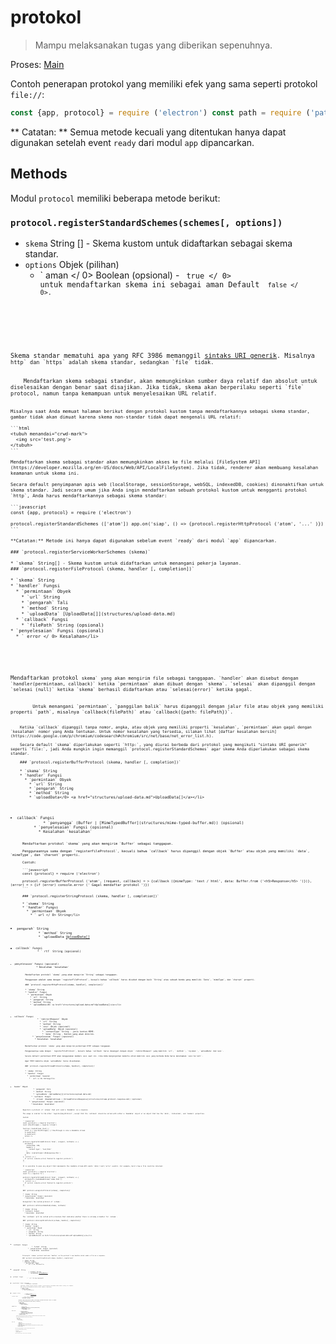 # protokol

> Mampu melaksanakan tugas yang diberikan sepenuhnya.

Proses: [Main](../glossary.md#main-process)

Contoh penerapan protokol yang memiliki efek yang sama seperti protokol `file://`:

```javascript
const {app, protocol} = require ('electron') const path = require ('path') app.on ('siap', () = & gt; {protocol.registerFileProtocol ('atom', (permintaan, callback) = & gt; {const url = request.url.substr (7) callback ({path: path.normalize (`$ {__ dirname} / $ {url}`)})}, (error) = & gt; {if (error) console.error ('Gagal mendaftar protokol')})})
```

** Catatan: ** Semua metode kecuali yang ditentukan hanya dapat digunakan setelah event ` ready ` dari modul ` app ` dipancarkan.

## Methods

Modul ` protocol ` memiliki beberapa metode berikut:

### `protocol.registerStandardSchemes(schemes[, options])`

* ` skema ` String [] - Skema kustom untuk didaftarkan sebagai skema standar.
* `options` Objek (pilihan) 
  * ` aman </ 0> Boolean (opsional) - <code> true </ 0> untuk mendaftarkan skema ini sebagai aman Default <code> false </ 0>.</li>
</ul></li>
</ul>

<p>Skema standar mematuhi apa yang RFC 3986 memanggil <a href="https://tools.ietf.org/html/rfc3986#section-3">sintaks URI generik</a>. Misalnya <code>http` dan `https` adalah skema standar, sedangkan `file` tidak.</p> 
    Mendaftarkan skema sebagai standar, akan memungkinkan sumber daya relatif dan absolut untuk diselesaikan dengan benar saat disajikan. Jika tidak, skema akan berperilaku seperti `file` protocol, namun tanpa kemampuan untuk menyelesaikan URL relatif.
    
    Misalnya saat Anda memuat halaman berikut dengan protokol kustom tanpa mendaftarkannya sebagai skema standar, gambar tidak akan dimuat karena skema non-standar tidak dapat mengenali URL relatif:
    
    ```html
    <tubuh menandai="crwd-mark">
      <img src='test.png'>
    </tubuh>
    ```
    
    Mendaftarkan skema sebagai standar akan memungkinkan akses ke file melalui [FileSystem API](https://developer.mozilla.org/en-US/docs/Web/API/LocalFileSystem). Jika tidak, renderer akan membuang kesalahan keamanan untuk skema ini.
    
    Secara default penyimpanan apis web (localStorage, sessionStorage, webSQL, indexedDB, cookies) dinonaktifkan untuk skema standar. Jadi secara umum jika Anda ingin mendaftarkan sebuah protokol kustom untuk mengganti protokol `http`, Anda harus mendaftarkannya sebagai skema standar:
    
    ```javascript
    const {app, protocol} = require ('electron') 
    
    protocol.registerStandardSchemes (['atom']) app.on('siap', () => {protocol.registerHttpProtocol ('atom', '...' )})
    ```
    
    **Catatan:** Metode ini hanya dapat digunakan sebelum event `ready` dari modul `app` dipancarkan.
    
    ### `protocol.registerServiceWorkerSchemes (skema)`
    
    * `skema` String[] - Skema kustom untuk didaftarkan untuk menangani pekerja layanan.
    ### `protocol.registerFileProtocol (skema, handler [, completion])`
    
    * `skema` String
    * `handler` Fungsi 
      * `permintaan` Obyek 
        * `url` String
        * `pengarah` Tali
        * `method` String
        * `uploadData` [UploadData[]](structures/upload-data.md)
      * `callback` Fungsi 
        * `filePath` String (opsional)
    * `penyelesaian` Fungsi (opsional) 
      * ` error </ 0> Kesalahan</li>
</ul></li>
</ul>

<p>Mendaftarkan protokol <code>skema` yang akan mengirim file sebagai tanggapan. `handler` akan disebut dengan `handler(permintaan, callback)` ketika `permintaan` akan dibuat dengan `skema`. `selesai` akan dipanggil dengan `selesai (null)` ketika `skema` berhasil didaftarkan atau `selesai(error)` ketika gagal.</p> 
        Untuk menangani `permintaan`, `panggilan balik` harus dipanggil dengan jalur file atau objek yang memiliki properti `path`, misalnya `callback(filePath)` atau `callback({path: filePath})`.
        
        Ketika `callback` dipanggil tanpa nomor, angka, atau objek yang memiliki properti `kesalahan`, `permintaan` akan gagal dengan `kesalahan` nomor yang Anda tentukan. Untuk nomor kesalahan yang tersedia, silakan lihat [daftar kesalahan bersih](https://code.google.com/p/chromium/codesearch#chromium/src/net/base/net_error_list.h).
        
        Secara default `skema` diperlakukan seperti `http:`, yang diurai berbeda dari protokol yang mengikuti "sintaks URI generik" seperti `file:`, jadi Anda mungkin ingin memanggil `protocol.registerStandardSchemes` agar skema Anda diperlakukan sebagai skema standar.
        
        ### `protocol.registerBufferProtocol (skema, handler [, completion])`
        
        * `skema` String
        * `handler` Fungsi 
          * `permintaan` Obyek 
            * `url` String
            * `pengarah` String
            * `method` String
            * `uploadData</​​0> <a href="structures/upload-data.md">UploadData[]</a></li>
</ul></li>
<li><code>callback` Fungsi 
              * `penyangga` (Buffer | [MimeTypedBuffer](structures/mime-typed-buffer.md)) (opsional)
          * `penyelesaian` Fungsi (opsional) 
            * Kesalahan `kesalahan`
          
          Mendaftarkan protokol `skema` yang akan mengirim `Buffer` sebagai tanggapan.
          
          Penggunaannya sama dengan `registerFileProtocol`, kecuali bahwa `callback` harus dipanggil dengan objek `Buffer` atau objek yang memiliki `data`, `mimeType`, dan `charset` properti.
          
          Contoh:
          
          ```javascript
          const {protocol} = require ('electron') 
          
          protocol.registerBufferProtocol ('atom', (request, callback) = > {callback ({mimeType: 'text / html', data: Buffer.from ('<h5>Response</h5> ')})}, (error) = > {if (error) console.error (' Gagal mendaftar protokol ')})
          ```
          
          ### `protocol.registerStringProtocol (skema, handler [, completion])`
          
          * `skema` String
          * `handler` Fungsi 
            * `permintaan` Obyek 
              * ` url </ 0> String</li>
<li><code>pengarah` String
              * `method` String
              * `uploadData</​​0> <a href="structures/upload-data.md">UploadData[]</a></li>
</ul></li>
<li><code>callback` Fungsi 
                * ` rtf </ 0> String (opsional)</li>
</ul></li>
</ul></li>
<li><code>penyelesaian` Fungsi (opsional) 
                  * Kesalahan `kesalahan`
                
                Mendaftarkan protokol `skema` yang akan mengirim `String` sebagai tanggapan.
                
                Penggunaan adalah sama dengan `registerFileProtocol`, kecuali bahwa `callback` harus disebut dengan baik `String` atau sebuah benda yang memiliki `Data`, `mimeType`, dan `charset` properti.
                
                ### `protocol.registerHttpProtocol(skema, handler[, completion])`
                
                * `skema` String
                * `handler` Fungsi 
                  * `permintaan` Obyek 
                    * `url` String
                    * `pengarah` String
                    * `method` String
                    * `uploadData</​​0> <a href="structures/upload-data.md">UploadData[]</a></li>
</ul></li>
<li><code>callback` Fungsi 
                      * `redirectRequest` Obyek 
                        * `url` String
                        * `method` String
                        * `sesi` Objek (opsional)
                        * `uploadData` Objek (opsional) 
                          * `contentType` String - jenis konten MIME.
                          * `data` String - Konten yang akan dikirim.
                  * `penyelesaian` Fungsi (opsional) 
                    * Kesalahan `kesalahan`
                  
                  Mendaftarkan protokol `skema` yang akan mengirim permintaan HTTP sebagai tanggapan.
                  
                  Penggunaannya sama dengan ` registerFileProtocol`, kecuali bahwa `callback` harus dipanggil dengan objek ` redirectRequest` yang memiliki `url`, ` method `, `rujukan `, `uploadData` dan`sesi`.
                  
                  Secara default permintaan HTTP akan menggunakan kembali sesi saat ini. Jika Anda menginginkan meminta untuk memiliki sesi yang berbeda Anda harus menetapkan `sesi`ke`null`.
                  
                  Agar POST meminta objek `uploadData` harus disediakan.
                  
                  ### `protocol.registerStreamProtocol(scheme, handler[, completion])`
                  
                  * `skema` String
                  * `handler` Fungsi 
                    * `permintaan` Sasaran 
                      * ` url </ 0> String</li>
<li><code>header` Obyek
                      * `pengarah` Tali
                      * `method` String
                      * `uploadData` [UploadData[]](structures/upload-data.md)
                    * `callback` Fungsi 
                      * `stream` (ReadableStream | [StreamProtocolResponse](structures/stream-protocol-response.md)) (optional)
                  * `penyelesaian` Fungsi (opsional) 
                    * Kesalahan `kesalahan`
                  
                  Registers a protocol of `scheme` that will send a `Readable` as a response.
                  
                  The usage is similar to the other `register{Any}Protocol`, except that the `callback` should be called with either a `Readable` object or an object that has the `data`, `statusCode`, and `headers` properties.
                  
                  Contoh:
                  
                  ```javascript
                  const {protocol} = require('electron')
                  const {PassThrough} = require('stream')
                  
                  function createStream (text) {
                    const rv = new PassThrough() // PassThrough is also a Readable stream
                    rv.push(text)
                    rv.push(null)
                    return rv
                  }
                  
                  protocol.registerStreamProtocol('atom', (request, callback) => {
                    callback({
                      statusCode: 200,
                      headers: {
                        'content-type': 'text/html'
                      },
                      data: createStream('<h5>Response</h5>')
                    })
                  }, (error) => {
                    if (error) console.error('Failed to register protocol')
                  })
                  ```
                  
                  It is possible to pass any object that implements the readable stream API (emits `data`/`end`/`error` events). For example, here's how a file could be returned:
                  
                  ```javascript
                  const {protocol} = require('electron')
                  const fs = require('fs')
                  
                  protocol.registerStreamProtocol('atom', (request, callback) => {
                    callback(fs.createReadStream('index.html'))
                  }, (error) => {
                    if (error) console.error('Failed to register protocol')
                  })
                  ```
                  
                  ### `protocol.unregisterProtocol(scheme[, completion])`
                  
                  * `skema` String
                  * `penyelesaian` Fungsi (opsional) 
                    * Kesalahan `kesalahan`
                  
                  Unregisters the custom protocol of `scheme`.
                  
                  ### `protocol.isProtocolHandled(scheme, callback)`
                  
                  * `skema` String
                  * `callback` Fungsi 
                    * Kesalahan `kesalahan`
                  
                  The `callback` will be called with a boolean that indicates whether there is already a handler for `scheme`.
                  
                  ### `protocol.interceptFileProtocol(scheme, handler[, completion])`
                  
                  * `skema` String
                  * `handler` Fungsi 
                    * `permintaan` Obyek 
                      * `url` String
                      * `pengarah` String
                      * `method` String
                      * `uploadData</​​0> <a href="structures/upload-data.md">UploadData[]</a></li>
</ul></li>
<li><code>callback` Fungsi 
                        * `format` String
                    * `penyelesaian` Fungsi (opsional) 
                      * Kesalahan `kesalahan`
                    
                    Intercepts `scheme` protocol and uses `handler` as the protocol's new handler which sends a file as a response.
                    
                    ### `protocol.interceptStringProtocol(scheme, handler[, completion])`
                    
                    * `skema` String
                    * `handler` Fungsi 
                      * `permintaan` Obyek 
                        * ` url </ 0> String</li>
<li><code>pengarah` String
                        * `method` String
                        * `uploadData</​​0> <a href="structures/upload-data.md">UploadData[]</a></li>
</ul></li>
<li><code>callback` Fungsi 
                          * ` rtf </ 0> String (opsional)</li>
</ul></li>
</ul></li>
<li><code>penyelesaian` Fungsi (opsional) 
                            * Kesalahan `kesalahan`
                          
                          Intercepts `scheme` protocol and uses `handler` as the protocol's new handler which sends a `String` as a response.
                          
                          ### `protocol.interceptBufferProtocol(scheme, handler[, completion])`
                          
                          * `skema` String
                          * `handler` Fungsi 
                            * `permintaan` Obyek 
                              * ` url </ 0> String</li>
<li><code>pengarah` String
                              * `method` String
                              * `uploadData</​​0> <a href="structures/upload-data.md">UploadData[]</a></li>
</ul></li>
<li><code>callback` Fungsi 
                                * `buffer` Buffer (optional)
                            * `penyelesaian` Fungsi (opsional) 
                              * Kesalahan `kesalahan`
                            
                            Intercepts `scheme` protocol and uses `handler` as the protocol's new handler which sends a `Buffer` as a response.
                            
                            ### `protocol.interceptHttpProtocol(scheme, handler[, completion])`
                            
                            * `skema` String
                            * `handler` Fungsi 
                              * `permintaan` Sasaran 
                                * ` url </ 0> String</li>
<li><code>pengarah` Tali
                                * `method` String
                                * `uploadData` [UploadData[]](structures/upload-data.md)
                              * `callback` Fungsi 
                                * `redirectRequest` Sasaran 
                                  * ` url </ 0> String</li>
<li><code>method` String
                                  * `sesi` Objek (opsional)
                                  * `uploadData` Objek (pilihan) 
                                    * `contentType` String - jenis konten MIME.
                                    * `data` String - Konten yang akan dikirim.
                            * `penyelesaian` Fungsi (opsional) 
                              * Kesalahan `kesalahan`
                            
                            Intercepts `scheme` protocol and uses `handler` as the protocol's new handler which sends a new HTTP request as a response.
                            
                            ### `protocol.interceptStreamProtocol(scheme, handler[, completion])`
                            
                            * `skema` String
                            * `handler` Fungsi 
                              * `permintaan` Sasaran 
                                * ` url </ 0> String</li>
<li><code>header` Obyek
                                * `pengarah` Tali
                                * `method` String
                                * `uploadData` [UploadData[]](structures/upload-data.md)
                              * `callback` Fungsi 
                                * `stream` (ReadableStream | [StreamProtocolResponse](structures/stream-protocol-response.md)) (optional)
                            * `penyelesaian` Fungsi (opsional) 
                              * Kesalahan `kesalahan`
                            
                            Same as `protocol.registerStreamProtocol`, except that it replaces an existing protocol handler.
                            
                            ### `protocol.uninterceptProtocol(scheme[, completion])`
                            
                            * `skema` String
                            * `penyelesaian` Fungsi (opsional) 
                              * Kesalahan `kesalahan`
                            
                            Remove the interceptor installed for `scheme` and restore its original handler.
